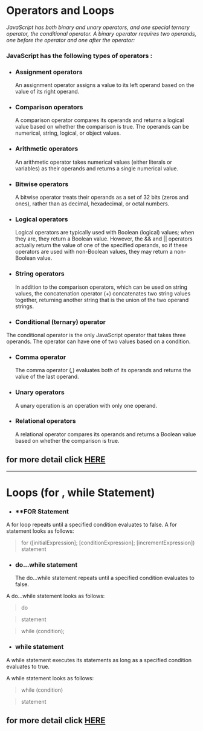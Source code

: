 # Operators and Loops

*JavaScript has both binary and unary operators, and one special ternary operator, the conditional operator. A binary operator requires two operands, one before the operator and one after the operator:*

###  **JavaScript has the following types of operators :**

- ### **Assignment operators**

  An assignment operator assigns a value to its left operand based on the value of its right operand.

- ### **Comparison operators**

   A comparison operator compares its operands and returns a logical value based on whether the comparison is true. The operands can be numerical, string, logical, or object values.

- ### **Arithmetic operators**

  An arithmetic operator takes numerical values (either literals or variables) as their operands and returns a single numerical value.

- ### **Bitwise operators**

  A bitwise operator treats their operands as a set of 32 bits (zeros and ones), rather than as decimal, hexadecimal, or octal numbers. 

- ### **Logical operators**

   Logical operators are typically used with Boolean (logical) values; when they are, they return a Boolean value. However, the && and || operators actually return the value of one of the specified operands, so if these operators are used with non-Boolean values, they may return a non-Boolean value.

- ### **String operators**

  In addition to the comparison operators, which can be used on string values, the concatenation operator (+) concatenates two string values together, returning another string that is the union of the two operand strings.

- ### **Conditional (ternary) operator**

 The conditional operator is the only JavaScript operator that takes three operands. The operator can have one of two values based on a condition.

- ### **Comma operator**

   The comma operator (,) evaluates both of its operands and returns the value of the last operand.

- ### **Unary operators**

  A unary operation is an operation with only one operand.

- ### **Relational operators**

  A relational operator compares its operands and returns a Boolean value based on whether the comparison is true.

## for more detail click [HERE](https://developer.mozilla.org/en-US/docs/Web/JavaScript/Guide/Expressions_and_Operators#conditional_ternary_operator) 
------

# Loops (for , while Statement)

- ### **FOR Statement

 A for loop repeats until a specified condition evaluates to false.
A for statement looks as follows:

>for ([initialExpression]; [conditionExpression]; [incrementExpression])
  statement

- ### **do...while statement**

  The do...while statement repeats until a specified condition evaluates to false.

A do...while statement looks as follows:

>do

>  statement

>  while (condition);

- ### **while statement**

A while statement executes its statements as long as a specified condition evaluates to true.

 A while statement looks as follows:

 >while (condition)

 > statement

 ## for more detail click [HERE](https://developer.mozilla.org/en-US/docs/Web/JavaScript/Guide/Loops_and_iteration#do...while_statement)